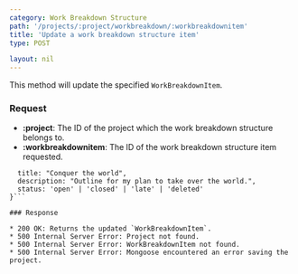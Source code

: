 ```yaml
---
category: Work Breakdown Structure
path: '/projects/:project/workbreakdown/:workbreakdownitem'
title: 'Update a work breakdown structure item'
type: POST

layout: nil
---
```


This method will update the specified `WorkBreakdownItem`.

### Request

* **:project**: The ID of the project which the work breakdown structure belongs to.
* **:workbreakdownitem**: The ID of the work breakdown structure item requested.

```{
  title: "Conquer the world",
  description: "Outline for my plan to take over the world.",
  status: 'open' | 'closed' | 'late' | 'deleted'
}```

### Response

* 200 OK: Returns the updated `WorkBreakdownItem`.
* 500 Internal Server Error: Project not found.
* 500 Internal Server Error: WorkBreakdownItem not found.
* 500 Internal Server Error: Mongoose encountered an error saving the project.
